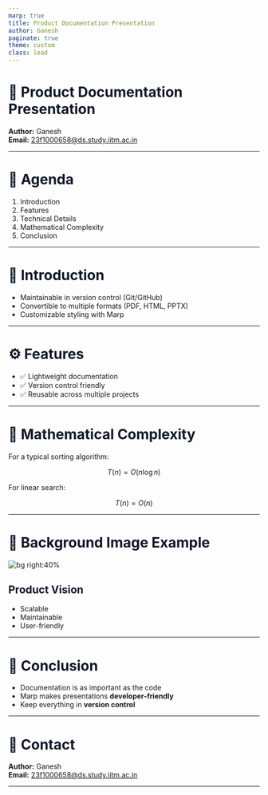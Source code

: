 ```yaml
---
marp: true
title: Product Documentation Presentation
author: Ganesh
paginate: true
theme: custom
class: lead
---
```


<!-- Custom theme -->
<style>
section {
  font-family: 'Fira Sans', sans-serif;
  background-color: #f9fafb;
  color: #1f2937;
}
h1, h2, h3 {
  color: #111827;
}
footer {
  text-align: center;
  font-size: 0.7em;
  color: #6b7280;
}
</style>

# 📘 Product Documentation Presentation

**Author:** Ganesh  
**Email:** 23f1000658@ds.study.iitm.ac.in  

---

# 📑 Agenda

1. Introduction  
2. Features  
3. Technical Details  
4. Mathematical Complexity  
5. Conclusion  

---

# 🚀 Introduction

- Maintainable in version control (Git/GitHub)  
- Convertible to multiple formats (PDF, HTML, PPTX)  
- Customizable styling with Marp  

---

# ⚙️ Features

- ✅ Lightweight documentation  
- ✅ Version control friendly  
- ✅ Reusable across multiple projects  

---

# 📐 Mathematical Complexity

For a typical sorting algorithm:

$$
T(n) = O(n \log n)
$$

For linear search:

$$
T(n) = O(n)
$$

---

# 🌄 Background Image Example

![bg right:40%](https://picsum.photos/600/400)

## Product Vision

- Scalable  
- Maintainable  
- User-friendly  

---

# 🎯 Conclusion

- Documentation is as important as the code  
- Marp makes presentations **developer-friendly**  
- Keep everything in **version control**  

---

# 📩 Contact

**Author:** Ganesh  
**Email:** 23f1000658@ds.study.iitm.ac.in  

---
